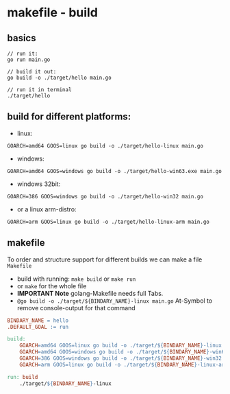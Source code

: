# makefile - build

## basics

```
// run it:
go run main.go

// build it out:
go build -o ./target/hello main.go

// run it in terminal
./target/hello
```

## build for different platforms:
- linux:
```
GOARCH=amd64 GOOS=linux go build -o ./target/hello-linux main.go
```

- windows:
```
GOARCH=amd64 GOOS=windows go build -o ./target/hello-win63.exe main.go
```

- windows 32bit:
```
GOARCH=386 GOOS=windows go build -o ./target/hello-win32 main.go
```

- or a linux arm-distro:
```
GOARCH=arm GOOS=linux go build -o ./target/hello-linux-arm main.go
```

## makefile
To order and structure support for different builds we can make a file `Makefile`
-  build with running: `make build` or `make run`
- or `make` for the whole file
- **IMPORTANT Note** golang-Makefile needs full Tabs.
- `@go build -o ./target/${BINDARY_NAME}-linux main.go` At-Symbol to remove console-output for that command

```Makefile
BINDARY_NAME = hello
.DEFAULT_GOAL := run

build:
	GOARCH=amd64 GOOS=linux go build -o ./target/${BINDARY_NAME}-linux main.go
	GOARCH=amd64 GOOS=windows go build -o ./target/${BINDARY_NAME}-win64.exe main.go
	GOARCH=386 GOOS=windows go build -o ./target/${BINDARY_NAME}-win32 main.go
	GOARCH=arm GOOS=linux go build -o ./target/${BINDARY_NAME}-linux-arm main.go

run: build
	./target/${BINDARY_NAME}-linux

```
